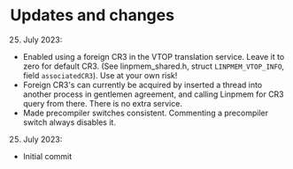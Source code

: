 # Updates and changes

25. July 2023:

* Enabled using a foreign CR3 in the VTOP translation service. Leave it to zero for default CR3. (See linpmem_shared.h, struct `LINPMEM_VTOP_INFO`, field `associatedCR3`). Use at your own risk!
* Foreign CR3's can currently be acquired by inserted a thread into another process in gentlemen agreement, and calling Linpmem for CR3 query from there. There is no extra service.
* Made precompiler switches consistent. Commenting a precompiler switch always disables it.

25. July 2023:

* Initial commit
